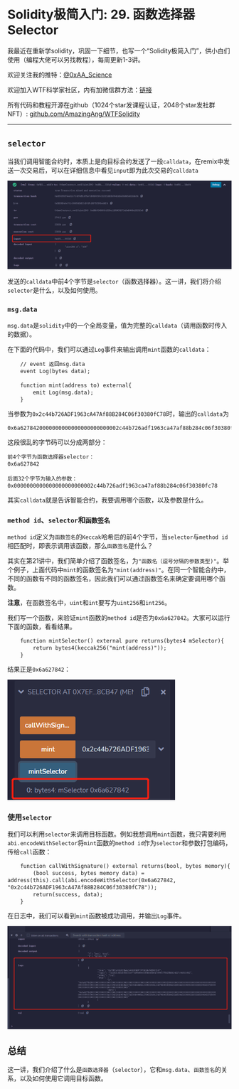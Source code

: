# Solidity极简入门: 29. 函数选择器Selector

我最近在重新学solidity，巩固一下细节，也写一个“Solidity极简入门”，供小白们使用（编程大佬可以另找教程），每周更新1-3讲。

欢迎关注我的推特：[@0xAA_Science](https://twitter.com/0xAA_Science)

欢迎加入WTF科学家社区，内有加微信群方法：[链接](https://discord.gg/5akcruXrsk)

所有代码和教程开源在github（1024个star发课程认证，2048个star发社群NFT）: [github.com/AmazingAng/WTFSolidity](https://github.com/AmazingAng/WTFSolidity)

-----


## `selector`
当我们调用智能合约时，本质上是向目标合约发送了一段`calldata`，在remix中发送一次交易后，可以在详细信息中看见`input`即为此次交易的`calldata`

![tx input in remix](./img/29-1.png)

发送的`calldata`中前4个字节是`selector`（函数选择器）。这一讲，我们将介绍`selector`是什么，以及如何使用。

### `msg.data`
`msg.data`是`solidity`中的一个全局变量，值为完整的`calldata`（调用函数时传入的数据）。

在下面的代码中，我们可以通过`Log`事件来输出调用`mint`函数的`calldata`：
```solidity
    // event 返回msg.data
    event Log(bytes data);

    function mint(address to) external{
        emit Log(msg.data);
    }
```
当参数为`0x2c44b726ADF1963cA47Af88B284C06f30380fC78`时，输出的`calldata`为
```
0x6a6278420000000000000000000000002c44b726adf1963ca47af88b284c06f30380fc78
```
这段很乱的字节码可以分成两部分：
```
前4个字节为函数选择器selector：
0x6a627842

后面32个字节为输入的参数：
0x0000000000000000000000002c44b726adf1963ca47af88b284c06f30380fc78
```
其实`calldata`就是告诉智能合约，我要调用哪个函数，以及参数是什么。

### `method id`、`selector`和`函数签名`
`method id`定义为`函数签名`的`Keccak`哈希后的前4个字节，当`selector`与`method id`相匹配时，即表示调用该函数，那么`函数签名`是什么？

其实在第21讲中，我们简单介绍了函数签名，为`"函数名（逗号分隔的参数类型)"`。举个例子，上面代码中`mint`的函数签名为`"mint(address)"`。在同一个智能合约中，不同的函数有不同的函数签名，因此我们可以通过函数签名来确定要调用哪个函数。

**注意**，在函数签名中，`uint`和`int`要写为`uint256`和`int256`。

我们写一个函数，来验证`mint`函数的`method id`是否为`0x6a627842`。大家可以运行下面的函数，看看结果。
```solidity
    function mintSelector() external pure returns(bytes4 mSelector){
        return bytes4(keccak256("mint(address)"));
    }
```

结果正是`0x6a627842`：

![method id in remix](./img/29-2.png)

### 使用`selector`
我们可以利用`selector`来调用目标函数。例如我想调用`mint`函数，我只需要利用`abi.encodeWithSelector`将`mint`函数的`method id`作为`selector`和参数打包编码，传给`call`函数：

```solidity
    function callWithSignature() external returns(bool, bytes memory){
        (bool success, bytes memory data) = address(this).call(abi.encodeWithSelector(0x6a627842, "0x2c44b726ADF1963cA47Af88B284C06f30380fC78"));
        return(success, data);
    }
```

在日志中，我们可以看到`mint`函数被成功调用，并输出`Log`事件。

![logs in remix](./img/29-3.png)

## 总结
这一讲，我们介绍了什么是`函数选择器`（`selector`），它和`msg.data`、`函数签名`的关系，以及如何使用它调用目标函数。
